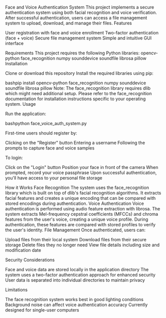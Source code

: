 Face and Voice Authentication System
This project implements a secure authentication system using both facial recognition and voice verification. After successful authentication, users can access a file management system to upload, download, and manage their files.
Features

User registration with face and voice enrollment
Two-factor authentication (face + voice)
Secure file management system
Simple and intuitive GUI interface

Requirements
This project requires the following Python libraries:
opencv-python
face_recognition
numpy
sounddevice
soundfile
librosa
pillow
Installation

Clone or download this repository
Install the required libraries using pip:

bashpip install opencv-python face_recognition numpy sounddevice soundfile librosa pillow
Note: The face_recognition library requires dlib which might need additional setup. Please refer to the face_recognition documentation for installation instructions specific to your operating system.
Usage

Run the application:

bashpython face_voice_auth_system.py

First-time users should register by:

Clicking on the "Register" button
Entering a username
Following the prompts to capture face and voice samples


To login:

Click on the "Login" button
Position your face in front of the camera
When prompted, record your voice passphrase
Upon successful authentication, you'll have access to your personal file storage



How it Works
Face Recognition
The system uses the face_recognition library which is built on top of dlib's facial recognition algorithms. It extracts facial features and creates a unique encoding that can be compared with stored encodings during authentication.
Voice Authentication
Voice authentication is performed using audio feature extraction with librosa. The system extracts Mel-frequency cepstral coefficients (MFCCs) and chroma features from the user's voice, creating a unique voice profile. During authentication, these features are compared with stored profiles to verify the user's identity.
File Management
Once authenticated, users can:

Upload files from their local system
Download files from their secure storage
Delete files they no longer need
View file details including size and modification date

Security Considerations

Face and voice data are stored locally in the application directory
The system uses a two-factor authentication approach for enhanced security
User data is separated into individual directories to maintain privacy

Limitations

The face recognition system works best in good lighting conditions
Background noise can affect voice authentication accuracy
Currently designed for single-user computers
